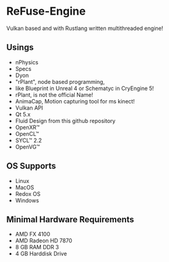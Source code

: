 # ReFuse-Engine
Vulkan based and with Rustlang written multithreaded engine!

## Usings

- nPhysics 
- Specs
- Dyon
- "rPlant", node based programming,
 - like Blueprint in Unreal 4 or Schematyc in CryEngine 5!
 - rPlant, is not the official Name!
- AnimaCap, Motion capturing tool for ms kinect!
- Vulkan API
- Qt 5.x
- Fluid Design from this github repository
- OpenXR™
- OpenCL™
- SYCL™ 2.2
- OpenVG™

## OS Supports

- Linux
- MacOS
- Redox OS
- Windows

## Minimal Hardware Requirements

- AMD FX 4100
- AMD Radeon HD 7870
- 8 GB RAM DDR 3
- 4 GB Harddisk Drive 
